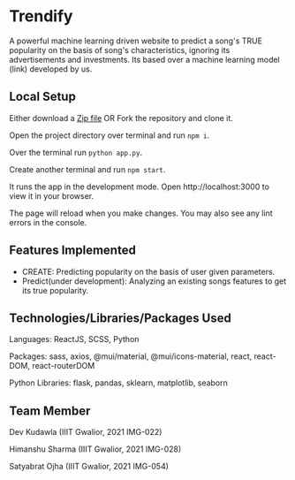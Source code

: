 # Trendify

A powerful machine learning driven website to predict a song's TRUE popularity on the basis of song's characteristics, ignoring its advertisements and investments.
Its based over a machine learning model (link) developed by us.

## Local Setup

Either download a [Zip file](https://github.com/Spotify-Hit-Pedictor/Trendify/archive/refs/heads/main.zip)
OR
Fork the repository and clone it.

Open the project directory over terminal and run `npm i`.

Over the terminal run `python app.py`.

Create another terminal and run `npm start`.

It runs the app in the development mode.
Open http://localhost:3000 to view it in your browser.

The page will reload when you make changes.
You may also see any lint errors in the console.

## Features Implemented

- CREATE: Predicting popularity on the basis of user given parameters.
- Predict(under development): Analyzing an existing songs features to get its true popularity.

## Technologies/Libraries/Packages Used

Languages: ReactJS, SCSS, Python

Packages: sass, axios, @mui/material, @mui/icons-material, react, react-DOM, react-routerDOM

Python Libraries: flask, pandas, sklearn, matplotlib, seaborn

## Team Member

Dev Kudawla
(IIIT Gwalior, 2021 IMG-022)

Himanshu Sharma
(IIIT Gwalior, 2021 IMG-028)

Satyabrat Ojha
(IIIT Gwalior, 2021 IMG-054)
